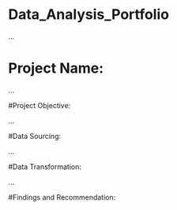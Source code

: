 # Data_Analysis_Portfolio

...

# Project Name:

...

#Project Objective:

...

#Data Sourcing:

...

#Data Transformation:

...

#Findings and Recommendation:
